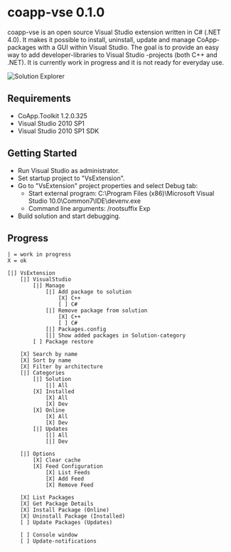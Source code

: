coapp-vse 0.1.0
===============

coapp-vse is an open source Visual Studio extension written in C# (.NET 4.0). It makes it possible to
install, uninstall, update and manage CoApp-packages with a GUI within Visual Studio. The goal is to
provide an easy way to add developer-libraries to Visual Studio -projects (both C++ and .NET).
It is currently work in progress and it is not ready for everyday use.

![Solution Explorer](https://github.com/henjuv/coapp-vse/blob/master/content/solutionexplorer.jpg?raw=true)

## Requirements

- CoApp.Toolkit 1.2.0.325
- Visual Studio 2010 SP1
- Visual Studio 2010 SP1 SDK

## Getting Started

- Run Visual Studio as administrator.
- Set startup project to "VsExtension".
- Go to "VsExtension" project properties and select Debug tab:
	- Start external program: C:\Program Files (x86)\Microsoft Visual Studio 10.0\Common7\IDE\devenv.exe
	- Command line arguments: /rootsuffix Exp
- Build solution and start debugging.

## Progress
	
	| = work in progress
	X = ok

	[|] VsExtension
		[|] VisualStudio
			[|] Manage
				[|] Add package to solution
					[X] C++
					[ ] C#
				[|] Remove package from solution
					[X] C++
					[ ] C#
				[|] Packages.config
				[|] Show added packages in Solution-category
			[ ] Package restore

		[X] Search by name
		[X] Sort by name
		[X] Filter by architecture
		[|] Categories
			[|] Solution
				[|] All
			[X] Installed
				[X] All
				[X] Dev
			[X] Online
				[X] All
				[X] Dev
			[|] Updates
				[|] All
				[|] Dev
	
		[|] Options
			[X] Clear cache
			[X] Feed Configuration
				[X] List Feeds
				[X] Add Feed
				[X] Remove Feed

		[X] List Packages
		[X] Get Package Details
		[X] Install Package (Online)
		[X] Uninstall Package (Installed)
		[ ] Update Packages (Updates)
	
		[ ] Console window
		[ ] Update-notifications